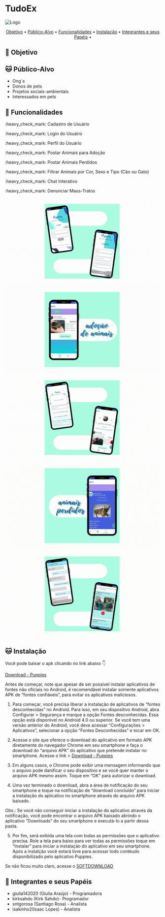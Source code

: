 
# TudoEx

![Logo](https://res.cloudinary.com/dzf56esap/image/upload/v1605906242/tdx/TudoE_i3kfrc.png)


<p align="center">
 <a href="#dog-objetivo">Objetivo</a> •
 <a href="#cat-público-alvo">Público-Alvo</a> • 
 <a href="#dog-funcionalidades">Funcionalidades</a> • 
 <a href="#cat-instalação">Instalação</a> • 
 <a href="#dog-integrantes-e-seus-papéis">Integrantes e seus Papéis</a> • 
</p>

## :dog: **Objetivo**




## :cat: **Público-Alvo**

- Ong´s
- Donos de pets
- Projetos sociais-ambientais
- Interessados em pets


## :dog: **Funcionalidades**
<p>:heavy_check_mark: Cadastro de Usuário</p>
<p>:heavy_check_mark: Login do Usuário</p>
<p>:heavy_check_mark: Perfil do Usuário</p>
<p>:heavy_check_mark: Postar Animais para Adoção</p>
<p>:heavy_check_mark: Postar Animais Perdidos</p>
<p>:heavy_check_mark: Filtrar Animais por Cor, Sexo e Tipo (Cão ou Gato)</p>
<p>:heavy_check_mark: Chat Interativo</p>
<p>:heavy_check_mark: Denunciar Maus-Tratos</p>

![Login e Cadastro](https://github.com/giulia142020/PuppiesApp/blob/master/app/src/main/res/drawable/1_puppies.gif)
![Adoção](https://github.com/giulia142020/PuppiesApp/blob/master/app/src/main/res/drawable/2_puppies.gif)
![Cadastro de Animais e Perfil](https://github.com/giulia142020/PuppiesApp/blob/master/app/src/main/res/drawable/3_puppies.gif)
![Animais Perdidos](https://github.com/giulia142020/PuppiesApp/blob/master/app/src/main/res/drawable/4_puppies.gif)
![Chat e Denuncia](https://github.com/giulia142020/PuppiesApp/blob/master/app/src/main/res/drawable/5_puppies.gif)



## :cat: **Instalação**

Você pode baixar o apk clicando no link abaixo 👇

[Download - Puppies](https://drive.google.com/file/d/1gCR4Es3eQp3ugV7hPr6Ms4PhccTVY4fM/view?usp=sharing)

Antes de começar, note que apesar de ser possível instalar aplicativos de fontes não oficiais no Android, é recomendável instalar somente aplicativos APK de “fontes confiáveis”, para evitar os aplicativos maliciosos.

1. Para começar, você precisa liberar a instalação de aplicativos de “fontes desconhecidas” no Android. Para isso, em seu dispositivo Android, abra Configurar > Segurança e marque a opção Fontes desconhecidas.
Essa opção está disponível no Android 4.0 ou superior. Se você tem uma versão anterior do Android, você deve acessar “Configurações > Aplicativos”, selecionar a opção “Fontes Desconhecidas” e tocar em OK.

2. Acesse o site que oferece o download do aplicativo em formato APK diretamente do navegador Chrome em seu smartphone e faça o download do “arquivo APK” do aplicativo que pretende instalar no smartphone. Acesse o link > [Download - Puppies](https://drive.google.com/file/d/1gCR4Es3eQp3ugV7hPr6Ms4PhccTVY4fM/view?usp=sharing)

3. Em alguns casos, o Chrome pode exibir uma mensagem informando que o arquivo pode danificar o seu dispositivo e se você quer manter o arquivo APK mesmo assim. Toque em “OK” para autorizar o download.

4. Uma vez terminado o download, abra a área de notificação do seu smartphone e toque na notificação de “download concluído” para iniciar a instalação do aplicativo no smartphone através do arquivo APK baixado.

Obs.: Se você não conseguir iniciar a instalação do aplicativo através da notificação, você pode encontrar o arquivo APK baixado abrindo o aplicativo “Downloads” do seu smartphone e executá-lo a partir dessa pasta.

5. Por fim, será exibida uma tela com todas as permissões que o aplicativo precisa. Role a tela para baixo para ver todas as permissões toque em “Instalar” para iniciar a instalação do aplicativo em seu smartphone. Após a instalção você estará livre para acessar todo contéudo disponibilizado pelo aplicativo Puppies.

Se não ficou muito claro, acesse o [SOFTDOWNLOAD](https://www.softdownload.com.br/como-instalar-aplicativos-apk-android.html)


## :dog: **Integrantes e seus Papéis**
<ul>
  <li>giulia142020 (Giulia Araújo) - Programadora</il>
  <li>kirksahdo (Kirk Sahdo)- Programador</il>
  <li>sntgorosa (Santiago Rosa) - Analista</il>
  <li> isakinho2(Isaac Lopes) - Analista</il>
</ul>
